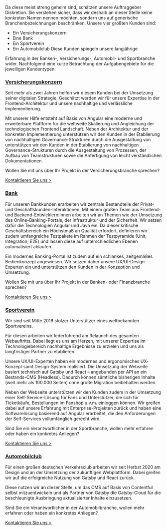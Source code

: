 Da diese meist streng geheim sind, schätzen unsere Auftraggeber Diskretion. Sie verstehen sicher, dass wir deshalb an
dieser Stelle keine konkreten Namen nennen möchten, sondern uns auf generische Branchenbezeichnungen beschränken. Unsere
vier größten Kunden sind:

- Ein Versicherungskonzern 
- Eine Bank 
- Ein Sportverein 
- Ein Automobilclub Diese Kunden spiegeln unsere langjährige

Erfahrung in der Banken-, Versicherungs-, Automobil- und Sportbranche wider. Nachfolgend eine kurze Betrachtung der
Aufgabengebiete für die jeweiligen Kundentypen:

### [Versicherungskonzern](#versicherungskonzern)

Seit mehr als zwei Jahren helfen wir diesem Kunden bei der Umsetzung seiner digitalen Strategie. Geschätzt werden wir
für unsere Expertise in der Frontend-Architektur und unsere nachhaltige und verlässliche Implementierung.

Mit unserer Hilfe entsteht auf Basis von Angular eine moderne und erweiterbare Plattform für die weltweite Skalierung
und Angleichung der technologischen Frontend Landschaft. Neben der Architektur und der konkreten Implementierung
unterstützen wir den Kunden in der Etablierung von nachhaltigen Governance-Strukturen durch die Ausgestaltung von
unterstützen wir den Kunden in der Etablierung von nachhaltigen Governance-Strukturen durch die Ausgestaltung von
Prozessen, der Aufbau von Teamstrukturen sowie die Anfertigung von leicht verständlichen Dokumentationen.

Wollen Sie mit uns über Ihr Projekt in der Versicherungsbranche sprechen? 

[Kontaktieren Sie uns >](/contact)

### [Bank](#bank)

Für unseren Bankkunden erarbeiten wir zentrale Bestandteile der Privat- und Geschäftskunden-Interaktionen. Mit einem
großen Team aus Frontend- und Backend-Entwicklern:innen arbeiten wir an Themen wie der Umsetzung des
Online-Banking-Portals, der Infrastruktur und der Sicherheit. Wir setzen dafür die Technologien Angular und Java ein. Da
dieser kritische Geschäftsbereich ein Höchstmaß an Qualität erfordert, definieren wir zudem umfangreiche Testpakete im
Rahmen der Testpyramide (Unit, Integration, E2E) und lassen diese auf unterschiedlichen Ebenen automatisiert ablaufen.

Ein modernes Banking-Portal ist zudem auf ein schlankes, zeitgemäßes Bedienkonzept angewiesen. Wir setzen daher unsere
UX/UI-Design-Experten ein und unterstützen den Kunden in der Konzeption und Umsetzung.

Wollen Sie mit uns über Ihr Projekt in der Banken- oder Finanzbranche sprechen? 

[Kontaktieren Sie uns >](/contact)

### [Sportverein](#sportverein)

Wir sind seit Mitte 2018 stolzer Unterstützer eines weltbekannten Sportvereins.

Für diesen arbeiten wir federführend am Relaunch des gesamten Webauftritts. Dabei liegt es uns am Herzen, mit unserer
Expertise im Technologiebereich nachhaltige Ergebnisse zu erzielen und uns als langfristiger Partner zu etablieren.

Unsere UX/UI-Experten haben ein modernes und ergonomisches UX-Konzept samt Design-System realisiert. Die Umsetzung der
Webseite basiert technisch auf Gatsby und React – angebunden per API an ein Bestands-CMS (Headless). Dadurch können
sämtliche bisherigen Inhalte (weit mehr als 100.000 Seiten) ohne große Migration beibehalten werden.

Neben der Webseite unterstützen wir den Kunden zudem in der Umsetzung einer Self-Service-Lösung für Fans und
Unterstützer, die sich für Ticketkäufe, Bestellungen im Fanshop u.v.m. einloggen können. Wir greifen dabei auf unsere
Erfahrung mit Enterprise-Projekten zurück und haben eine Softwarelösung basierend auf Angular erarbeitet, die den
Anforderungen der Self-Services vollumfänglich gerecht wird.

Sind Sie ein Verantwortlicher in der Sportbranche, wollen mehr erfahren oder haben ein konkretes
Anliegen? 

[Kontaktieren Sie uns >](/contact)

### [Automobilclub](#automobilclub)

Für einen großen deutschen Verkehrsclub arbeiten wir seit Herbst 2020 am Design und an der Umsetzung der zukünftigen
Webplattform. Dabei greifen wir auf die erfolgreiche Nutzung von Gatsby und React zurück.

Diese nutzen wir an dieser Stelle, um das CMS auf Basis von Contentful selbst mitzuentwickeln und als Partner von Gatsby
die Gatsby-Cloud für die beschleunigte Ausbringung aktualisierter Inhalte einzusetzen.

Sind Sie ein Verantwortlicher in der Automobilbranche, wollen mehr erfahren oder haben ein konkretes
Anliegen? 

[Kontaktieren Sie uns >](/contact)

